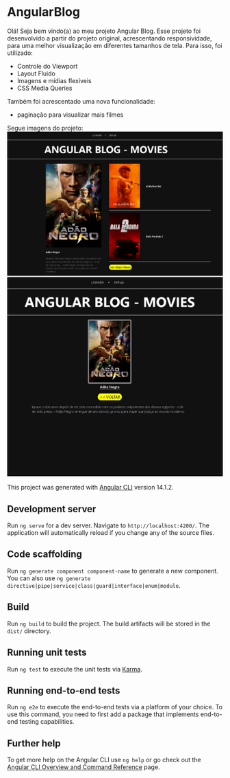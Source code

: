 # AngularBlog
Olá! Seja bem vindo(a) ao meu projeto Angular Blog. Esse projeto foi desenvolvido a partir do projeto original, acrescentando responsividade, para uma melhor visualização em diferentes tamanhos de tela. Para isso, foi utilizado:
* Controle do Viewport
* Layout Fluido
* Imagens e mídias flexíveis
* CSS Media Queries

Também foi acrescentado uma nova funcionalidade: 
* paginação para visualizar mais filmes

Segue imagens do projeto:
![home](/.ideas/Produzido1.PNG)
![content](/.ideas/Produzido2.PNG)

This project was generated with [Angular CLI](https://github.com/angular/angular-cli) version 14.1.2.

## Development server
Run `ng serve` for a dev server. Navigate to `http://localhost:4200/`. The application will automatically reload if you change any of the source files.

## Code scaffolding
Run `ng generate component component-name` to generate a new component. You can also use `ng generate directive|pipe|service|class|guard|interface|enum|module`.

## Build
Run `ng build` to build the project. The build artifacts will be stored in the `dist/` directory.

## Running unit tests
Run `ng test` to execute the unit tests via [Karma](https://karma-runner.github.io).

## Running end-to-end tests
Run `ng e2e` to execute the end-to-end tests via a platform of your choice. To use this command, you need to first add a package that implements end-to-end testing capabilities.

## Further help
To get more help on the Angular CLI use `ng help` or go check out the [Angular CLI Overview and Command Reference](https://angular.io/cli) page.

